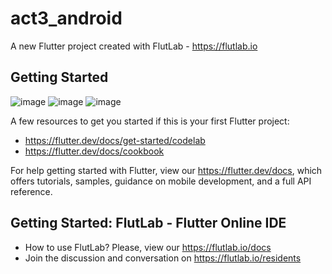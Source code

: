 # act3_android

A new Flutter project created with FlutLab - https://flutlab.io

## Getting Started
![image](https://github.com/user-attachments/assets/77787674-0e06-4a0e-85cc-3986c1545f76)
![image](https://github.com/user-attachments/assets/84838de9-24b4-45aa-b305-679c56b1d05a)
![image](https://github.com/user-attachments/assets/cf5ddc06-5648-464b-b6bc-ec23e8adea41)

A few resources to get you started if this is your first Flutter project:

- https://flutter.dev/docs/get-started/codelab
- https://flutter.dev/docs/cookbook

For help getting started with Flutter, view our
https://flutter.dev/docs, which offers tutorials,
samples, guidance on mobile development, and a full API reference.

## Getting Started: FlutLab - Flutter Online IDE

- How to use FlutLab? Please, view our https://flutlab.io/docs
- Join the discussion and conversation on https://flutlab.io/residents
